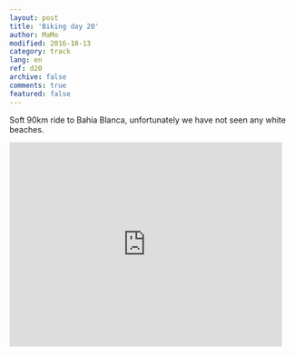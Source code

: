 ```yaml
---   
layout: post 
title: 'Biking day 20'  
author: MaMo 
modified: 2016-10-13
category: track 
lang: en 
ref: d20
archive: false 
comments: true 
featured: false 
--- 
```


 Soft 90km ride to Bahia Blanca, unfortunately we have not seen any white beaches.                                                                                                                                                                                                                                                                                                   

<iframe width='480' height='360' src='http://track-kit.net/maps_s3/?v=embed&track=230708  
.gpx' frameborder='0' allowfullscreen></iframe>